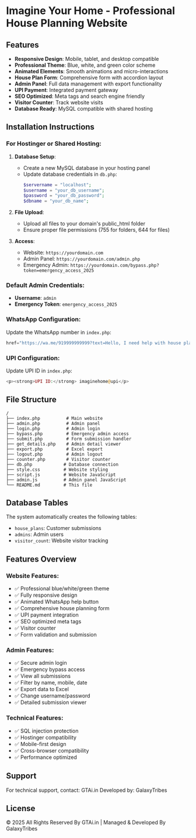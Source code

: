 # Imagine Your Home - Professional House Planning Website

## Features
- **Responsive Design**: Mobile, tablet, and desktop compatible
- **Professional Theme**: Blue, white, and green color scheme
- **Animated Elements**: Smooth animations and micro-interactions
- **House Plan Form**: Comprehensive form with accordion layout
- **Admin Panel**: Full data management with export functionality
- **UPI Payment**: Integrated payment gateway
- **SEO Optimized**: Meta tags and search engine friendly
- **Visitor Counter**: Track website visits
- **Database Ready**: MySQL compatible with shared hosting

## Installation Instructions

### For Hostinger or Shared Hosting:

1. **Database Setup**:
   - Create a new MySQL database in your hosting panel
   - Update database credentials in `db.php`:
     ```php
     $servername = "localhost";
     $username = "your_db_username";
     $password = "your_db_password";
     $dbname = "your_db_name";
     ```

2. **File Upload**:
   - Upload all files to your domain's public_html folder
   - Ensure proper file permissions (755 for folders, 644 for files)

3. **Access**:
   - Website: `https://yourdomain.com`
   - Admin Panel: `https://yourdomain.com/admin.php`
   - Emergency Admin: `https://yourdomain.com/bypass.php?token=emergency_access_2025`

### Default Admin Credentials:
- **Username**: `admin`
- **Emergency Token**: `emergency_access_2025`

### WhatsApp Configuration:
Update the WhatsApp number in `index.php`:
```php
href="https://wa.me/919999999999?text=Hello, I need help with house planning"
```

### UPI Configuration:
Update UPI ID in `index.php`:
```php
<p><strong>UPI ID:</strong> imaginehome@upi</p>
```

## File Structure
```
/
├── index.php          # Main website
├── admin.php          # Admin panel
├── login.php          # Admin login
├── bypass.php         # Emergency admin access
├── submit.php         # Form submission handler
├── get_details.php    # Admin detail viewer
├── export.php         # Excel export
├── logout.php         # Admin logout
├── counter.php        # Visitor counter
├── db.php            # Database connection
├── style.css         # Website styling
├── script.js         # Website JavaScript
├── admin.js          # Admin panel JavaScript
└── README.md         # This file
```

## Database Tables
The system automatically creates the following tables:
- `house_plans`: Customer submissions
- `admins`: Admin users
- `visitor_count`: Website visitor tracking

## Features Overview

### Website Features:
- ✅ Professional blue/white/green theme
- ✅ Fully responsive design
- ✅ Animated WhatsApp help button
- ✅ Comprehensive house planning form
- ✅ UPI payment integration
- ✅ SEO optimized meta tags
- ✅ Visitor counter
- ✅ Form validation and submission

### Admin Features:
- ✅ Secure admin login
- ✅ Emergency bypass access
- ✅ View all submissions
- ✅ Filter by name, mobile, date
- ✅ Export data to Excel
- ✅ Change username/password
- ✅ Detailed submission viewer

### Technical Features:
- ✅ SQL injection protection
- ✅ Hostinger compatibility
- ✅ Mobile-first design
- ✅ Cross-browser compatibility
- ✅ Performance optimized

## Support
For technical support, contact: GTAi.in
Developed by: GalaxyTribes

## License
© 2025 All Rights Reserved By GTAi.in | Managed & Developed By GalaxyTribes
